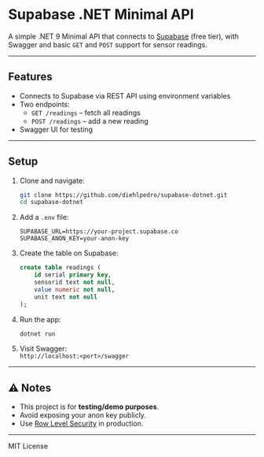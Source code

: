# Supabase .NET Minimal API

A simple .NET 9 Minimal API that connects to [Supabase](https://supabase.com/) (free tier), with Swagger and basic `GET` and `POST` support for sensor readings.

---

## Features

- Connects to Supabase via REST API using environment variables
- Two endpoints:
  - `GET /readings` – fetch all readings
  - `POST /readings` – add a new reading
- Swagger UI for testing

---

## Setup

1. Clone and navigate:

   ```bash
   git clone https://github.com/diehlpedro/supabase-dotnet.git
   cd supabase-dotnet
   ```

2. Add a `.env` file:

   ```env
   SUPABASE_URL=https://your-project.supabase.co
   SUPABASE_ANON_KEY=your-anon-key
   ```

3. Create the table on Supabase:

   ```sql
   create table readings (
       id serial primary key,
       sensorid text not null,
       value numeric not null,
       unit text not null
   );
   ```

4. Run the app:

   ```bash
   dotnet run
   ```

5. Visit Swagger:  
   `http://localhost:<port>/swagger`

---

## ⚠️ Notes

- This project is for **testing/demo purposes**.
- Avoid exposing your anon key publicly.
- Use [Row Level Security](https://supabase.com/docs/learn/auth-deep-dive/auth-row-level-security) in production.

---

MIT License